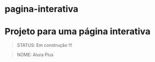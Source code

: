 # pagina-interativa

<h1>Projeto para uma página interativa</h1>

> STATUS: Em construção !!!

> NOME: Alura Plus
